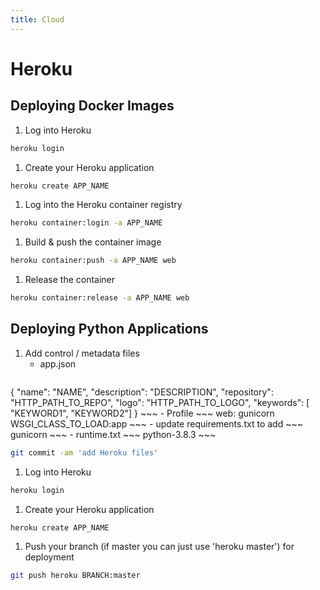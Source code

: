 ```yaml
---
title: Cloud
---
```


# Heroku

## Deploying Docker Images

1. Log into Heroku
~~~ bash
heroku login
~~~
1. Create your Heroku application
~~~ bash
heroku create APP_NAME
~~~
1. Log into the Heroku container registry
~~~ bash
heroku container:login -a APP_NAME
~~~
1. Build & push the container image
~~~ bash
heroku container:push -a APP_NAME web
~~~
1. Release the container
~~~ bash
heroku container:release -a APP_NAME web
~~~

## Deploying Python Applications

1. Add control / metadata files
    - app.json
    ~~~ json
{
    "name": "NAME",
    "description": "DESCRIPTION",
    "repository": "HTTP_PATH_TO_REPO",
    "logo": "HTTP_PATH_TO_LOGO",
    "keywords": [ "KEYWORD1", "KEYWORD2"]
}
    ~~~
    - Profile
    ~~~
web: gunicorn WSGI_CLASS_TO_LOAD:app
    ~~~
    - update requirements.txt to add
    ~~~
gunicorn
    ~~~
    - runtime.txt
    ~~~
python-3.8.3
    ~~~
~~~ bash
git commit -am 'add Heroku files'
~~~
1. Log into Heroku
~~~ bash
heroku login
~~~
1. Create your Heroku application
~~~ bash
heroku create APP_NAME
~~~
1. Push your branch (if master you can just use 'heroku master') for deployment
~~~ bash
git push heroku BRANCH:master
~~~

